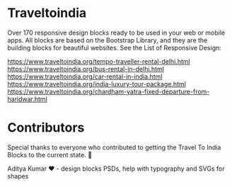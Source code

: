 # Traveltoindia
Over 170 responsive design blocks ready to be used in your web or mobile apps. All blocks are based on the Bootstrap Library, and they are the building blocks for beautiful websites.
See the List of Responsive Design:

https://www.traveltoindia.org/tempo-traveller-rental-delhi.html<br/>
https://www.traveltoindia.org/bus-rental-in-delhi.html<br/>
https://www.traveltoindia.org/car-rental-in-india.html<br/>
https://www.traveltoindia.org/india-luxury-tour-package.html<br/>
https://www.traveltoindia.org/chardham-yatra-fixed-departure-from-haridwar.html<br/>

# Contributors
Special thanks to everyone who contributed to getting the Travel To India Blocks to the current state. 🙏

Aditya Kumar ❤️ - design blocks PSDs, help with typography and SVGs for shapes

